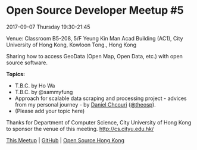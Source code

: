 # Open Source Developer Meetup #5

2017-09-07 Thursday 19:30-21:45

Venue: Classroom B5-208, 5/F Yeung Kin Man Acad Building (AC1), City University of Hong Kong, Kowloon Tong., Hong Kong 

Sharing how to access GeoData (Open Map, Open Data, etc.) with open source software. 

**Topics:**

* T.B.C. by Ho Wa
* T.B.C. by @sammyfung
* Approach for scalable data scraping and processing project - advices from my personal journey - by [Daniel Chcouri](https://hk.linkedin.com/in/danielchcouri) ([@theosp](https://github.com/theosp/)).
* (Please add your topic here)

Thanks for Department of Computer Science, City University of Hong Kong to sponsor the venue of this meeting. http://cs.cityu.edu.hk/

[This Meetup](http://devmeetup.opensource.hk) | [GitHub](https://github.com/opensourcehk/devmeetup/tree/master/2017/09/README.md) | [Open Source Hong Kong](https://opensource.hk)
